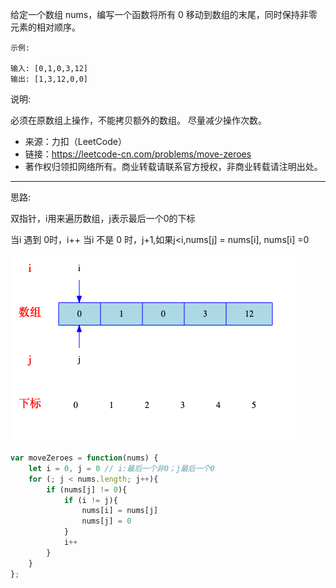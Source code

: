 
给定一个数组 nums，编写一个函数将所有 0 移动到数组的末尾，同时保持非零元素的相对顺序。

```case
示例:

输入: [0,1,0,3,12]
输出: [1,3,12,0,0]
```

说明:

必须在原数组上操作，不能拷贝额外的数组。
尽量减少操作次数。

- 来源：力扣（LeetCode）
- 链接：https://leetcode-cn.com/problems/move-zeroes
- 著作权归领扣网络所有。商业转载请联系官方授权，非商业转载请注明出处。

---

思路:

双指针，i用来遍历数组，j表示最后一个0的下标

当i 遇到 0时，i++
当i 不是 0 时，j+1,如果j<i,nums[j] = nums[i], nums[i] =0

![move-zeroes](https://raw.githubusercontent.com/muyids/tuchuang/master/move-zeroes.gif)

```javascript
var moveZeroes = function(nums) {
    let i = 0, j = 0 // i:最后一个非0；j最后一个0
    for (; j < nums.length; j++){
        if (nums[j] != 0){
            if (i != j){
                nums[i] = nums[j]
                nums[j] = 0
            }
            i++
        }
    }
};
```
